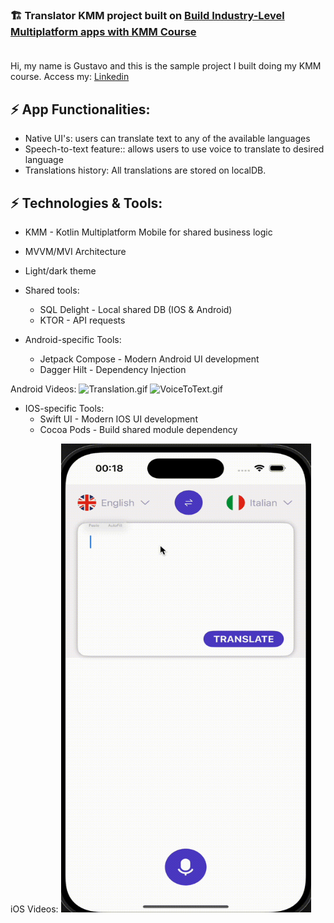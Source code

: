 ### 🏗️ Translator KMM project built on [Build Industry-Level Multiplatform apps with KMM Course](https://pl-coding.com/building-industry-level-multiplatform-apps-with-kmm/) </br></br>

Hi, my name is Gustavo and this is the sample project I built doing my KMM course.
Access my: [Linkedin](https://www.linkedin.com/in/pasqualinigustavo/)

## ⚡ App Functionalities:
 - Native UI's: users can translate text to any of the available languages
 - Speech-to-text feature::️ allows users to use voice to translate to desired language
 - Translations history: All translations are stored on localDB.

## ⚡ Technologies & Tools:

* KMM - Kotlin Multiplatform Mobile for shared business logic
* MVVM/MVI Architecture
* Light/dark theme
  
* Shared tools:
  - SQL Delight - Local shared DB (IOS & Android)
  - KTOR - API requests
    
* Android-specific Tools:
  - Jetpack Compose - Modern Android UI development
  - Dagger Hilt - Dependency Injection

Android Videos:
<img alt="Translation.gif" height="750" src="videos%2FTranslation.gif" width="400"/>
<img alt="VoiceToText.gif" height="750" src="videos%2FVoiceToText.gif" width="400"/>

* IOS-specific Tools:
  -  Swift UI - Modern IOS UI development
  -  Cocoa Pods - Build shared module dependency

iOS Videos:
<img alt="iOSTranslate.gif" height="750" src="videos%2FiOSTranslate.gif" width="400"/>
